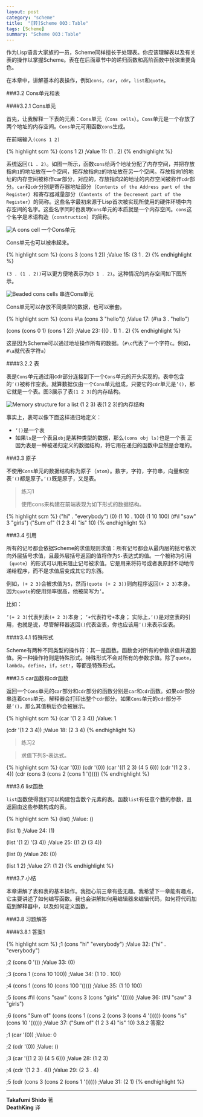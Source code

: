 ```yaml
---
layout: post
category: "scheme"
title:  "[转]Scheme 003：Table"
tags: [Scheme]
summary: "Scheme 003：Table"
---
```

作为Lisp语言大家族的一员，Scheme同样擅长于处理表。你应该理解表以及有关表的操作以掌握Scheme。表在在后面章节中的递归函数和高阶函数中扮演重要角色。

在本章中，讲解基本的表操作，例如`cons`，`car`，`cdr`，`list`和`quote`。

###3.2 Cons单元和表

####3.2.1 Cons单元

首先，让我解释一下表的元素：`Cons`单元（`Cons cells`）。`Cons`单元是一个存放了两个地址的内存空间。`Cons`单元可用函数`cons`生成。

在前端输入`(cons 1 2)`

{% highlight scm %}
(cons 1 2)
;Value 11: (1 . 2)
{% endhighlight %}

系统返回`(1 . 2)`。如图一所示，函数`cons`给两个地址分配了内存空间，并把存放指向`1`的地址放在一个空间，把存放指向`2`的地址放在另一个空间。存放指向1的地址的内存空间被称作car部分，对应的，存放指向2的地址的内存空间被称作`cdr`部分。`car`和`cdr`分别是寄存器地址部分（`Contents of the Address part of the Register`）和寄存器减量部分（`Contents of the Decrement part of the Register`）的简称。这些名字最初来源于Lisp首次被实现所使用的硬件环境中内存空间的名字。这些名字同时也表明`Cons`单元的本质就是一个内存空间。`cons`这个名字是术语构造（`construction`）的简称。

![A cons cell](http://deathking.github.io/yast-cn/figures/cons2.png)
一个Cons单元  

Cons单元也可以被串起来。

{% highlight scm %}
(cons 3 (cons 1 2))
;Value 15: (3 1 . 2)
{% endhighlight %}

`(3 . (1 . 2))`可以更方便地表示为(`3 1 . 2)`。这种情况的内存空间如下图所示。

![Beaded cons cells](http://deathking.github.io/yast-cn/figures/conss2.png)
串连Cons单元

Cons单元可以存放不同类型的数据，也可以嵌套。

{% highlight scm %}
(cons #\a (cons 3 "hello"))
;Value 17: (#\a 3 . "hello")
	
(cons (cons 0 1) (cons 1 2))
;Value 23: ((0 . 1) 1 . 2)
{% endhighlight %}
	
这是因为Scheme可以通过地址操作所有的数据。（`#\c`代表了一个字符`c`。例如，`#\a`就代表字符`a`）

####3.2.2 表

表是`Cons`单元通过用cdr部分连接到下一个`Cons`单元的开头实现的。表中包含的`’()`被称作空表。就算数据仅由一个`Cons`单元组成，只要它的`cdr`单元是`’()`，那它就是一个表。图3展示了表`(1 2 3)`的内存结构。

![Memory structure for a list (1 2 3)](http://deathking.github.io/yast-cn/figures/conss2.png)
表(1 2 3)的内存结构

事实上，表可以像下面这样递归地定义：

* `‘()`是一个表  
* 如果`ls`是一个表且`obj`是某种类型的数据，那么`(cons obj ls)`也是一个表 正因为表是一种被递归定义的数据结构，将它用在递归的函数中显然是合理的。  


###3.3 原子

不使用`Cons`单元的数据结构称为原子（`atom`）。数字，字符，字符串，向量和空表`’()`都是原子。`’()`既是原子，又是表。

> 练习1
>
> 使用cons来构建在前端表现为如下形式的数据结构。

{% highlight scm %}
("hi" . "everybody")
(0)
(1 10 . 100)
(1 10 100)
(#\I "saw" 3 "girls")
("Sum of" (1 2 3 4) "is" 10)
{% endhighlight %}
	
###3.4 引用

所有的记号都会依据Scheme的求值规则求值：所有记号都会从最内层的括号依次向外层括号求值，且最外层括号返回的值将作为`S-`表达式的值。一个被称为引用（`quote`）的形式可以用来阻止记号被求值。它是用来将符号或者表原封不动地传递给程序，而不是求值后变成其它的东西。

例如，`(+ 2 3)`会被求值为`5`，然而`(quote (+ 2 3))`则向程序返回`(+ 2 3)`本身。因为`quote`的使用频率很高，他被简写为`’`。

比如：

`’(+ 2 3)`代表列表`(+ 2 3)`本身；
`’+`代表符号`+`本身；
实际上，`’()`是对空表的引用，也就是说，尽管解释器返回`()`代表空表，你也应该用`’()`来表示空表。

####3.4.1 特殊形式

Scheme有两种不同类型的操作符：其一是函数。函数会对所有的参数求值并返回值。另一种操作符则是特殊形式。特殊形式不会对所有的参数求值。除了`quote`，`lambda`，`define`，`if`，`set!`，等都是特殊形式。

###3.5 car函数和cdr函数

返回一个`Cons`单元的`car`部分和`cdr`部分的函数分别是`car`和`cdr`函数。如果`cdr`部分串连着`Cons`单元，解释器会打印出整个`cdr`部分。如果`Cons`单元的`cdr`部分不是`’()`，那么其值稍后亦会被展示。

{% highlight scm %}
(car '(1 2 3 4))
;Value: 1
	
(cdr '(1 2 3 4))
;Value 18: (2 3 4)
{% endhighlight %}

> 练习2

> 求值下列S-表达式。

{% highlight scm %}
(car '(0))
(cdr '(0))
(car '((1 2 3) (4 5 6)))
(cdr '(1 2 3 . 4))
(cdr (cons 3 (cons 2 (cons 1 '()))))
{% endhighlight %}

	
###3.6 list函数

`list`函数使得我们可以构建包含数个元素的表。函数`list`有任意个数的参数，且返回由这些参数构成的表。

{% highlight scm %}
(list)
;Value: ()
	
(list 1)
;Value 24: (1)
	
(list '(1 2) '(3 4))
;Value 25: ((1 2) (3 4))
	
(list 0)
;Value 26: (0)
	
(list 1 2)
;Value 27: (1 2)
{% endhighlight %}
	
	
###3.7 小结

本章讲解了表和表的基本操作。我担心前三章有些无趣。我希望下一章能有趣点，它主要讲述了如何编写函数。我也会讲解如何用编辑器来编辑代码，如何将代码加载到解释器中，以及如何定义函数。

###3.8 习题解答

####3.8.1 答案1

{% highlight scm %}
;1
(cons "hi" "everybody")
;Value 32: ("hi" . "everybody")
	
;2
(cons 0 '())
;Value 33: (0)
	
;3
(cons 1 (cons 10 100))
;Value 34: (1 10 . 100)
	
;4
(cons 1 (cons 10 (cons 100 '())))
;Value 35: (1 10 100)
	
;5
(cons #\I (cons "saw" (cons 3 (cons "girls" '()))))
;Value 36: (#\I "saw" 3 "girls")
	
;6
(cons "Sum of" (cons (cons 1 (cons 2 (cons 3 (cons 4 '())))) (cons "is" (cons 10 '()))))
;Value 37: ("Sum of" (1 2 3 4) "is" 10)
3.8.2 答案2
	
;1
(car '(0))
;Value: 0
	
;2
(cdr '(0))
;Value: ()
	
;3
(car '((1 2 3) (4 5 6)))
;Value 28: (1 2 3)
	
;4
(cdr '(1 2 3 . 4))
;Value 29: (2 3 . 4)
	
;5
(cdr (cons 3 (cons 2 (cons 1 '()))))
;Value 31: (2 1)
{% endhighlight %}

---
**Takafumi Shido** 著  
**DeathKing** 译

